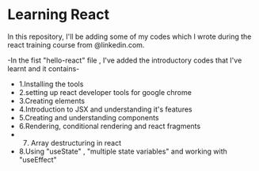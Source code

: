 # Learning React

In this repository, I'll be adding some of my codes which I wrote during the react training course
from @linkedin.com.


-In the fist "hello-react" file , I've added the introductory codes that I've learnt and it contains-
   - 1.Installing the tools
   - 2.setting up react developer tools for google chrome
   - 3.Creating elements 
   - 4.Introduction to JSX and understanding it's features
   - 5.Creating and understanding components
   - 6.Rendering, conditional rendering and react fragments
   - 7. Array destructuring in react
   - 8.Using "useState" , "multiple state variables" and working with "useEffect"
